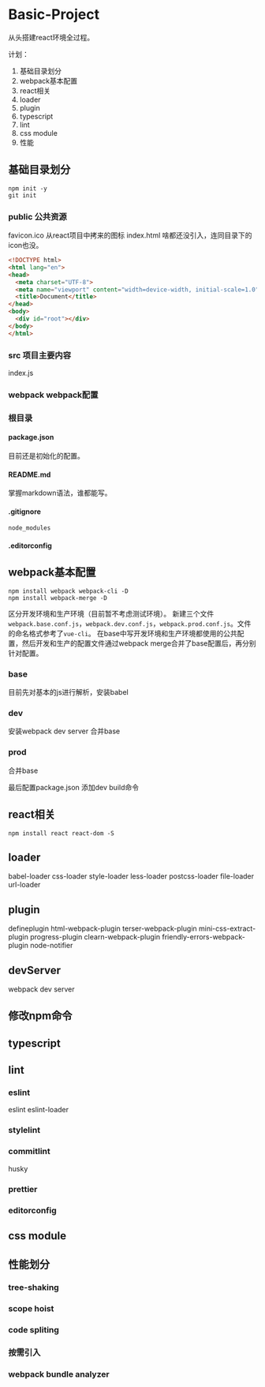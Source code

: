 # Basic-Project
从头搭建react环境全过程。

计划：
1. 基础目录划分
2. webpack基本配置
3. react相关
4. loader
5. plugin
6. typescript
7. lint
8. css module
9. 性能

## 基础目录划分
```
npm init -y
git init
```
### public 公共资源
favicon.ico 从react项目中拷来的图标
index.html 啥都还没引入，连同目录下的icon也没。
``` html
<!DOCTYPE html>
<html lang="en">
<head>
  <meta charset="UTF-8">
  <meta name="viewport" content="width=device-width, initial-scale=1.0">
  <title>Document</title>
</head>
<body>
  <div id="root"></div>
</body>
</html>
```
### src 项目主要内容
index.js

### webpack webpack配置

### 根目录
#### package.json
目前还是初始化的配置。 

#### README.md
掌握markdown语法，谁都能写。

#### .gitignore
```
node_modules
```

#### .editorconfig

## webpack基本配置
```
npm install webpack webpack-cli -D
npm install webpack-merge -D
```
区分开发环境和生产环境（目前暂不考虑测试环境）。
新建三个文件`webpack.base.conf.js`，`webpack.dev.conf.js`，`webpack.prod.conf.js`。文件的命名格式参考了`vue-cli`。
在base中写开发环境和生产环境都使用的公共配置，然后开发和生产的配置文件通过webpack merge合并了base配置后，再分别针对配置。

### base
目前先对基本的js进行解析，安装babel

### dev
安装webpack dev server
合并base

### prod
合并base

最后配置package.json 添加dev build命令


## react相关
```
npm install react react-dom -S
```

## loader
babel-loader
css-loader style-loader less-loader postcss-loader
file-loader url-loader

## plugin
defineplugin
html-webpack-plugin
terser-webpack-plugin
mini-css-extract-plugin
progress-plugin
clearn-webpack-plugin
friendly-errors-webpack-plugin node-notifier

## devServer
webpack dev server

## 修改npm命令

## typescript
## lint
### eslint
eslint eslint-loader
### stylelint
### commitlint
husky
### prettier
### editorconfig
## css module
## 性能划分
### tree-shaking
### scope hoist
### code spliting
### 按需引入
### webpack bundle analyzer

